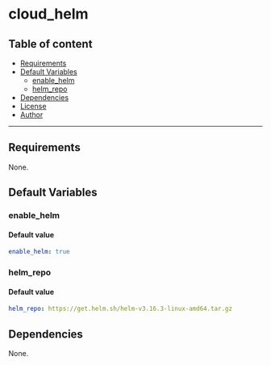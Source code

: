 # cloud_helm

## Table of content

- [Requirements](#requirements)
- [Default Variables](#default-variables)
  - [enable_helm](#enable_helm)
  - [helm_repo](#helm_repo)
- [Dependencies](#dependencies)
- [License](#license)
- [Author](#author)

---

## Requirements

None.

## Default Variables

### enable_helm

#### Default value

```YAML
enable_helm: true
```

### helm_repo

#### Default value

```YAML
helm_repo: https://get.helm.sh/helm-v3.16.3-linux-amd64.tar.gz
```



## Dependencies

None.
